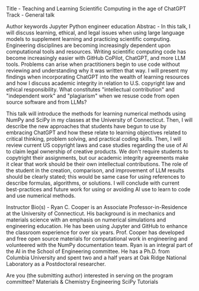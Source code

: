 Title - Teaching and Learning Scientific Computing in the age of ChatGPT
Track - General talk

Author keywords	
Jupyter
Python
engineer
education
Abstrac - In this talk, I will discuss learning, ethical, and legal
issues when using large language models to supplement learning and
practicing scientific computing.  Engineering disciplines are becoming
increasingly dependent upon computational tools and resources. Writing
scientific computing code has become increasingly easier with GitHub
CoPilot, ChatGPT, and more LLM tools. Problems can arise when
practitioners begin to use code without reviewing and understanding why
it was written that way. I will present my findings when incorporating
ChatGPT into the wealth of learning resources and how I discuss academic
integrity in relation to U.S.  copyright law and ethical responsibility.
What constitutes "intellectual contribution" and "independent work" and
"plagiarism" when we resuse code from open source software and from
LLMs? 

This talk will introduce the methods for learning numerical methods
using NumPy and SciPy in my classes at the University of Connecticut.
Then, I will describe the new approaches that students have begun to use
by embracing ChatGPT and how these relate to learning objectives related
to critical thinking, problem solving, and practical coding skills.
Then, I will review current US copyright laws and case studies regarding
the use of AI to claim legal ownership of creative products. We don't
require students to copytright their assignments, but our academic
integrity agreements make it clear that work should be their own
intellectual contributions. The role of the student in the creation,
comparison, and improvement of LLM results should be clearly stated;
this would be same case for using references to describe formulas,
algorithms, or solutions. I will conclude with current best-practices
and future work for using or avoiding AI use to learn to code and use
numerical methods. 

Instructor Bio(s) - Ryan C. Cooper is an Associate
Professor-in-Residence at the University of Connecticut. His background
is in mechanics and materials science with an emphasis on numerical
simulations and engineering education. He has been using Jupyter and
GitHub to enhance the classroom experience for over six years. Prof.
Cooper has developed and free open source materials for computational
work in engineering and volunteered with the NumPy documentation team.
Ryan is an integral part of the AI in the School of Engineering
committee. He has a Ph.D. from Columbia University and spent two and a
half years at Oak Ridge National Laboratory as a Postdoctoral
researcher.  

Are you (the submitting
author) interested in serving on the program committee?	Materials &
Chemistry Engineering SciPy Tutorials
